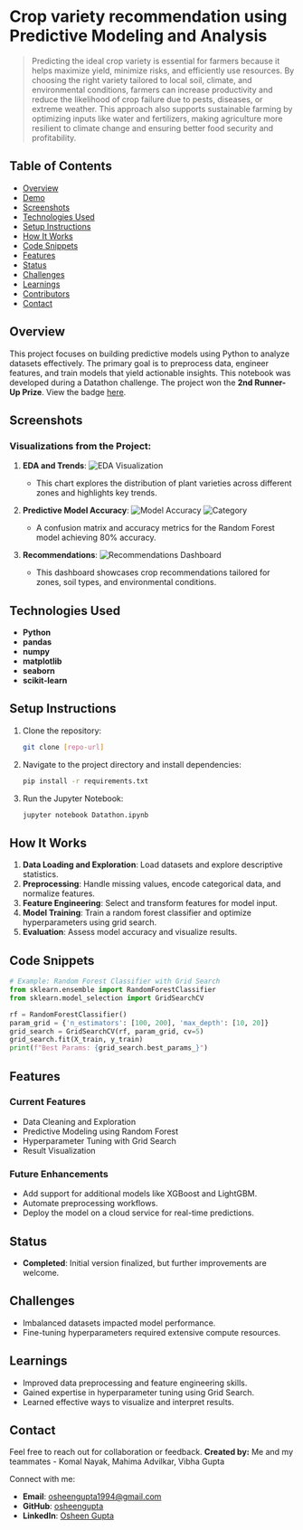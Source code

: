 # Crop variety recommendation using Predictive Modeling and Analysis

> Predicting the ideal crop variety is essential for farmers because it helps maximize yield, minimize risks, and efficiently use resources. By choosing the right variety tailored to local soil, climate, and environmental conditions, farmers can increase productivity and reduce the likelihood of crop failure due to pests, diseases, or extreme weather. This approach also supports sustainable farming by optimizing inputs like water and fertilizers, making agriculture more resilient to climate change and ensuring better food security and profitability.


## Table of Contents

- [Overview](#overview)
- [Demo](#demo)
- [Screenshots](#screenshots)
- [Technologies Used](#technologies-used)
- [Setup Instructions](#setup-instructions)
- [How It Works](#how-it-works)
- [Code Snippets](#code-snippets)
- [Features](#features)
- [Status](#status)
- [Challenges](#challenges)
- [Learnings](#learnings)
- [Contributors](#contributors)
- [Contact](#contact)

## Overview

This project focuses on building predictive models using Python to analyze datasets effectively. The primary goal is to preprocess data, engineer features, and train models that yield actionable insights. This notebook was developed during a Datathon challenge. The project won the **2nd Runner-Up Prize**. View the badge [here](https://badgr.com/public/assertions/rpl3BidYQJKToosP9B4jLg?identity__email=ogupta@horizon.csueastbay.edu).

## Screenshots

### Visualizations from the Project:

1. **EDA and Trends**:
   ![EDA Visualization](Datathon/img/EDA.png)
   - This chart explores the distribution of plant varieties across different zones and highlights key trends.

2. **Predictive Model Accuracy**:
   ![Model Accuracy](Datathon/img/ModelAccuracy.png)
   ![Category](Datathon/img/MA2.png)
   - A confusion matrix and accuracy metrics for the Random Forest model achieving 80% accuracy.

4. **Recommendations**:
   ![Recommendations Dashboard](Datathon/img/Recommendations.png)
   - This dashboard showcases crop recommendations tailored for zones, soil types, and environmental conditions.

## Technologies Used

- **Python**
- **pandas**
- **numpy**
- **matplotlib**
- **seaborn**
- **scikit-learn**

## Setup Instructions

1. Clone the repository:
   ```bash
   git clone [repo-url]
   ```
2. Navigate to the project directory and install dependencies:
   ```bash
   pip install -r requirements.txt
   ```
3. Run the Jupyter Notebook:
   ```bash
   jupyter notebook Datathon.ipynb
   ```

## How It Works

1. **Data Loading and Exploration**: Load datasets and explore descriptive statistics.
2. **Preprocessing**: Handle missing values, encode categorical data, and normalize features.
3. **Feature Engineering**: Select and transform features for model input.
4. **Model Training**: Train a random forest classifier and optimize hyperparameters using grid search.
5. **Evaluation**: Assess model accuracy and visualize results.

## Code Snippets

```python
# Example: Random Forest Classifier with Grid Search
from sklearn.ensemble import RandomForestClassifier
from sklearn.model_selection import GridSearchCV

rf = RandomForestClassifier()
param_grid = {'n_estimators': [100, 200], 'max_depth': [10, 20]}
grid_search = GridSearchCV(rf, param_grid, cv=5)
grid_search.fit(X_train, y_train)
print(f"Best Params: {grid_search.best_params_}")
```

## Features

### Current Features

- Data Cleaning and Exploration
- Predictive Modeling using Random Forest
- Hyperparameter Tuning with Grid Search
- Result Visualization

### Future Enhancements

- Add support for additional models like XGBoost and LightGBM.
- Automate preprocessing workflows.
- Deploy the model on a cloud service for real-time predictions.

## Status

- **Completed**: Initial version finalized, but further improvements are welcome.

## Challenges

- Imbalanced datasets impacted model performance.
- Fine-tuning hyperparameters required extensive compute resources.

## Learnings

- Improved data preprocessing and feature engineering skills.
- Gained expertise in hyperparameter tuning using Grid Search.
- Learned effective ways to visualize and interpret results.

## Contact

Feel free to reach out for collaboration or feedback. **Created by:** Me and my teammates - Komal Nayak, Mahima Advilkar, Vibha Gupta

Connect with me:

- **Email**: [osheengupta1994@gmail.com](mailto\:osheengupta1994@gmail.com)
- **GitHub**: [osheengupta](https://github.com/osheengupta)
- **LinkedIn**: [Osheen Gupta](https://linkedin.com/in/osheengupta/)
